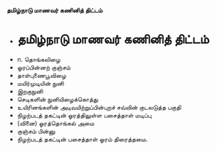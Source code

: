 **தமிழ்நாடு மாணவர் கணினித் திட்டம்**
- # தமிழ்நாடு மாணவர் கணினித் திட்டம்
- n. தொங்கலிழை
- ஓரப்பின்னற் குஞ்சம்
- தாள்புணைபூவிழை
- மயிர்முடியின் நுனி
- இறகுநுனி
- செடிகளின் நுனியிழைக்கொத்து
- உயிரினங்களின் அடிவயிற்றுப்பின்புறச் சவ்வின் குடலடுத்த பகுதி
- நிழற்படத் தகட்டின் ஓரத்திலுள்ள பசைத்தாள் மடிப்பு
- (வினை) ஓரத்தொங்கல் அமை
- குஞ்சம் பின்னு
- நிழற்படத் தகட்டின் பசைத்தாள் ஓரம் திரைத்தமை.

